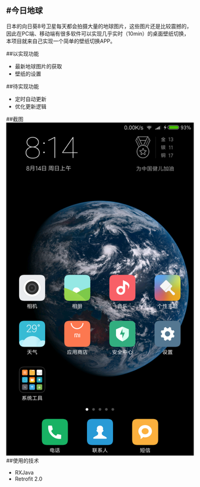 #今日地球
--
日本的向日葵8号卫星每天都会拍摄大量的地球图片，这些图片还是比较震撼的，因此在PC端、移动端有很多软件可以实现几乎实时（10min）的桌面壁纸切换，本项目就来自己实现一个简单的壁纸切换APP。

##以实现功能
* 最新地球图片的获取
* 壁纸的设置

##待实现功能
* 定时自动更新
* 优化更新逻辑

##截图
![screen](https://github.com/shutup/DailyEarth/blob/master/device-2016-08-14-081422.png)
##使用的技术
* RXJava
* Retrofit 2.0
